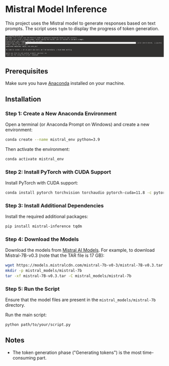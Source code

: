 
# Mistral Model Inference

This project uses the Mistral model to generate responses based on text prompts. The script uses `tqdm` to display the progress of token generation.

![Code execution example](images/example.png)

## Prerequisites

Make sure you have [Anaconda](https://www.anaconda.com/products/distribution) installed on your machine.

## Installation

### Step 1: Create a New Anaconda Environment

Open a terminal (or Anaconda Prompt on Windows) and create a new environment:

```bash
conda create --name mistral_env python=3.9
```

Then activate the environment:

```bash
conda activate mistral_env
```

### Step 2: Install PyTorch with CUDA Support

Install PyTorch with CUDA support:

```bash
conda install pytorch torchvision torchaudio pytorch-cuda=11.8 -c pytorch -c nvidia
```

### Step 3: Install Additional Dependencies

Install the required additional packages:

```bash
pip install mistral-inference tqdm
```

### Step 4: Download the Models

Download the models from [Mistral AI Models](https://docs.mistral.ai/getting-started/open_weight_models/). For example, to download Mistral-7B-v0.3 (note that the TAR file is 17 GB):

```bash
wget https://models.mistralcdn.com/mistral-7b-v0-3/mistral-7B-v0.3.tar
mkdir -p mistral_models/mistral-7b
tar -xf mistral-7B-v0.3.tar -C mistral_models/mistral-7b
```

### Step 5: Run the Script

Ensure that the model files are present in the `mistral_models/mistral-7b` directory.

Run the main script:

```bash
python path/to/your/script.py
```

## Notes

- The token generation phase ("Generating tokens") is the most time-consuming part.
